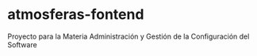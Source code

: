 # atmosferas-fontend
Proyecto para la Materia Administración y Gestión de la Configuración del Software
